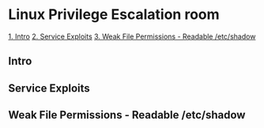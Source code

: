 # Linux Privilege Escalation room

[1. Intro](#Intro)
[2. Service Exploits](#service-exploits)
[3. Weak File Permissions - Readable /etc/shadow](#weak-file-permissions---readable-etc-shadow)

## Intro

## Service Exploits

## Weak File Permissions - Readable /etc/shadow
